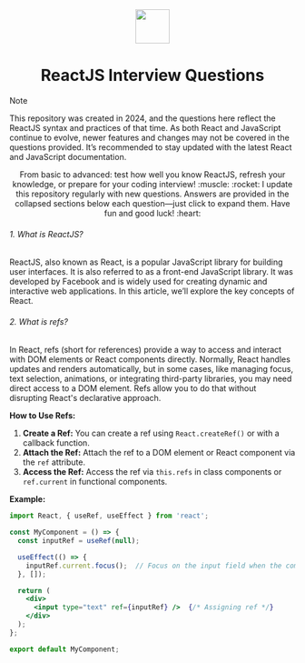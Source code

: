 <div align="center">
  <img height="60" src="https://dabeng.github.io/img/reactjs.png">
  <h1>ReactJS Interview Questions</h1>
</div>

> [!NOTE]  
> This repository was created in 2024, and the questions here reflect the ReactJS syntax and practices of that time. As both React and JavaScript continue to evolve, newer features and changes may not be covered in the questions provided. It’s recommended to stay updated with the latest React and JavaScript documentation.

<p align="center">
From basic to advanced: test how well you know ReactJS, refresh your knowledge, or prepare for your coding interview! :muscle: :rocket: I update this repository regularly with new questions. Answers are provided in the collapsed sections below each question—just click to expand them. Have fun and good luck! :heart:</p>

###### 1. What is ReactJS?
 
ReactJS, also known as React, is a popular JavaScript library for building user interfaces. It is also referred to as a front-end JavaScript library. It was developed by Facebook and is widely used for creating dynamic and interactive web applications. In this article, we’ll explore the key concepts of React.


###### 2. What is refs?

In React, refs (short for references) provide a way to access and interact with DOM elements or React components directly. Normally, React handles updates and renders automatically, but in some cases, like managing focus, text selection, animations, or integrating third-party libraries, you may need direct access to a DOM element. Refs allow you to do that without disrupting React's declarative approach.


**How to Use Refs:**
1. **Create a Ref:** You can create a ref using `React.createRef()` or with a callback function.
2. **Attach the Ref:** Attach the ref to a DOM element or React component via the `ref` attribute.
3. **Access the Ref:** Access the ref via `this.refs` in class components or `ref.current` in functional components.

**Example:**

```jsx
import React, { useRef, useEffect } from 'react';

const MyComponent = () => {
  const inputRef = useRef(null);

  useEffect(() => {
    inputRef.current.focus();  // Focus on the input field when the component mounts
  }, []);

  return (
    <div>
      <input type="text" ref={inputRef} />  {/* Assigning ref */}
    </div>
  );
};

export default MyComponent;





